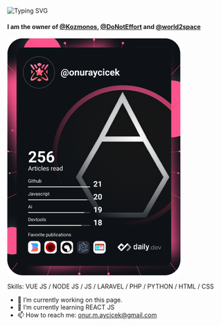![Typing SVG](https://readme-typing-svg.herokuapp.com?duration=2500&color=F7F7F7&lines=Hi+there+%F0%9F%91%8B;Here+is+Onur's+Github+code+station)
#### I am the owner of [@Kozmonos](https://github.com/Kozmonos), [@DoNotEffort](https://github.com/DoNotEffort) and [@world2space](https://github.com/world2space)
  
  
<a href="https://app.daily.dev/onuraycicek"><img src="./devcard.svg" width="400" alt="Onur's Dev Card"/></a>
  
Skills: VUE JS / NODE JS / JS / LARAVEL / PHP / PYTHON / HTML / CSS

- 🔭 I’m currently working on this page. 
- 🌱 I’m currently learning REACT JS
- 📫 How to reach me: onur.m.aycicek@gmail.com 

